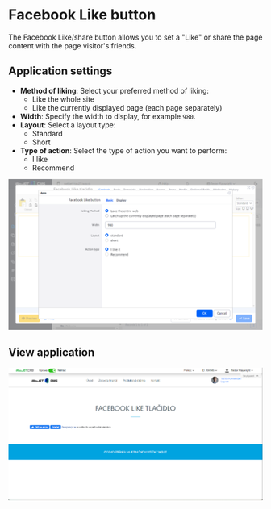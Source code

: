 # Facebook Like button

The Facebook Like/share button allows you to set a "Like" or share the page content with the page visitor's friends.

## Application settings

- **Method of liking**: Select your preferred method of liking:
  - Like the whole site
  - Like the currently displayed page (each page separately)
- **Width**: Specify the width to display, for example `980`.
- **Layout**: Select a layout type:
  - Standard
  - Short
- **Type of action**: Select the type of action you want to perform:
  - I like
  - Recommend

![](editor.png)

## View application

![](app-facebook_like.png)
